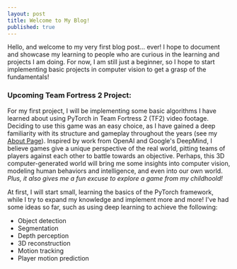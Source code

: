 ```yaml
---
layout: post
title: Welcome to My Blog!
published: true
---
```


Hello, and welcome to my very first blog post... ever! I hope to document and showcase my learning to people who are curious in the learning and projects I am doing. For now, I am still just a beginner, so I hope to start implementing basic projects in computer vision to get a grasp of the fundamentals!

### Upcoming Team Fortress 2 Project:

For my first project, I will be implementing some basic algorithms I have learned about using PyTorch in Team Fortress 2 (TF2) video footage. Deciding to use this game was an easy choice, as I have gained a deep familiarity with its structure and gameplay throughout the years (see my [About Page](https://eddyleelin.github.io/about/)). Inspired by work from OpenAI and Google's DeepMind, I believe games give a unique perspective of the real world, pitting teams of players against each other to battle towards an objective. Perhaps, this 3D computer-generated world will bring me some insights into computer vision, modeling human behaviors and intelligence, and even into our own world. _Plus, it also gives me a fun excuse to explore a game from my childhoold!_

At first, I will start small, learning the basics of the PyTorch framework, while I try to expand my knowledge and implement more and more! I've had some ideas so far, such as using deep learning to achieve the following:

- Object detection
- Segmentation
- Depth perception
- 3D reconstruction
- Motion tracking
- Player motion prediction


